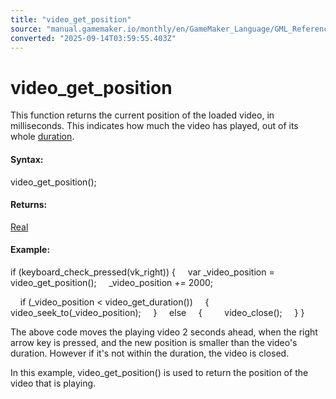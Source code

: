 ```yaml
---
title: "video_get_position"
source: "manual.gamemaker.io/monthly/en/GameMaker_Language/GML_Reference/Drawing/Videos/video_get_position.htm"
converted: "2025-09-14T03:59:55.403Z"
---
```


# video\_get\_position

This function returns the current position of the loaded video, in milliseconds. This indicates how much the video has played, out of its whole [duration](video_get_duration.md).

#### Syntax:

video\_get\_position();

#### Returns:

[Real](../../../../../../../GameMaker_Language/GML_Overview/Data_Types.md)

#### Example:

if (keyboard\_check\_pressed(vk\_right))
{
    var \_video\_position = video\_get\_position();
    \_video\_position += 2000;

    if (\_video\_position < video\_get\_duration())
    {
        video\_seek\_to(\_video\_position);
    }
    else
    {
        video\_close();
    }
}

The above code moves the playing video 2 seconds ahead, when the right arrow key is pressed, and the new position is smaller than the video's duration. However if it's not within the duration, the video is closed.

In this example, video\_get\_position() is used to return the position of the video that is playing.